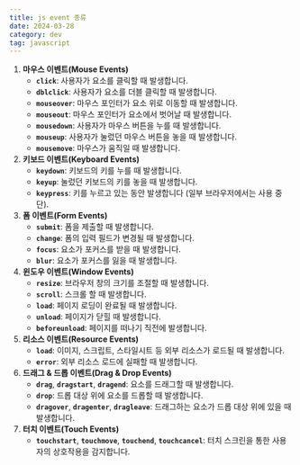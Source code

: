 ```yaml
---
title: js event 종류
date: 2024-03-28
category: dev
tag: javascript
---
```


1. **마우스 이벤트(Mouse Events)**
    - **`click`**: 사용자가 요소를 클릭할 때 발생합니다.
    - **`dblclick`**: 사용자가 요소를 더블 클릭할 때 발생합니다.
    - **`mouseover`**: 마우스 포인터가 요소 위로 이동할 때 발생합니다.
    - **`mouseout`**: 마우스 포인터가 요소에서 벗어날 때 발생합니다.
    - **`mousedown`**: 사용자가 마우스 버튼을 누를 때 발생합니다.
    - **`mouseup`**: 사용자가 눌렀던 마우스 버튼을 놓을 때 발생합니다.
    - **`mousemove`**: 마우스가 움직일 때 발생합니다.
2. **키보드 이벤트(Keyboard Events)**
    - **`keydown`**: 키보드의 키를 누를 때 발생합니다.
    - **`keyup`**: 눌렀던 키보드의 키를 놓을 때 발생합니다.
    - **`keypress`**: 키를 누르고 있는 동안 발생합니다 (일부 브라우저에서는 사용 중단).
3. **폼 이벤트(Form Events)**
    - **`submit`**: 폼을 제출할 때 발생합니다.
    - **`change`**: 폼의 입력 필드가 변경될 때 발생합니다.
    - **`focus`**: 요소가 포커스를 받을 때 발생합니다.
    - **`blur`**: 요소가 포커스를 잃을 때 발생합니다.
4. **윈도우 이벤트(Window Events)**
    - **`resize`**: 브라우저 창의 크기를 조절할 때 발생합니다.
    - **`scroll`**: 스크롤 할 때 발생합니다.
    - **`load`**: 페이지 로딩이 완료될 때 발생합니다.
    - **`unload`**: 페이지가 닫힐 때 발생합니다.
    - **`beforeunload`**: 페이지를 떠나기 직전에 발생합니다.
5. **리소스 이벤트(Resource Events)**
    - **`load`**: 이미지, 스크립트, 스타일시트 등 외부 리소스가 로드될 때 발생합니다.
    - **`error`**: 외부 리소스 로드에 실패할 때 발생합니다.
6. **드래그 & 드롭 이벤트(Drag & Drop Events)**
    - **`drag`**, **`dragstart`**, **`dragend`**: 요소를 드래그할 때 발생합니다.
    - **`drop`**: 드롭 대상 위에 요소를 드롭할 때 발생합니다.
    - **`dragover`**, **`dragenter`**, **`dragleave`**: 드래그하는 요소가 드롭 대상 위에 있을 때 발생합니다.
7. **터치 이벤트(Touch Events)**
    - **`touchstart`**, **`touchmove`**, **`touchend`**, **`touchcancel`**: 터치 스크린을 통한 사용자의 상호작용을 감지합니다.

